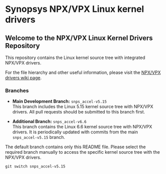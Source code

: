 # Synopsys NPX/VPX Linux kernel drivers

## Welcome to the NPX/VPX Linux Kernel Drivers Repository

This repository contains the Linux kernel source tree with integrated NPX/VPX drivers.

For the file hierarchy and other useful information, please visit the [NPX/VPX drivers wiki page](https://github.com/foss-for-synopsys-dwc-arc-processors/snps-accel-linux/wiki/Synopsys-NPX-VPX-Linux-Kernel-Drivers-Porting-Guide#files-hierarchy).

### Branches

- **Main Development Branch:** `snps_accel-v5.15`  
  This branch includes the Linux 5.15 kernel source tree with NPX/VPX drivers. All pull requests should be submitted to this branch first.

- **Additional Branch:** `snps_accel-v6.6`  
  This branch contains the Linux 6.6 kernel source tree with NPX/VPX drivers. It is periodically updated with commits from the main `snps_accel-v5.15` branch.

The default branch contains only this README file. Please select the required branch manually to access the specific kernel source tree with the NPX/VPX drivers.
```
git switch snps_accel-v5.15
```


